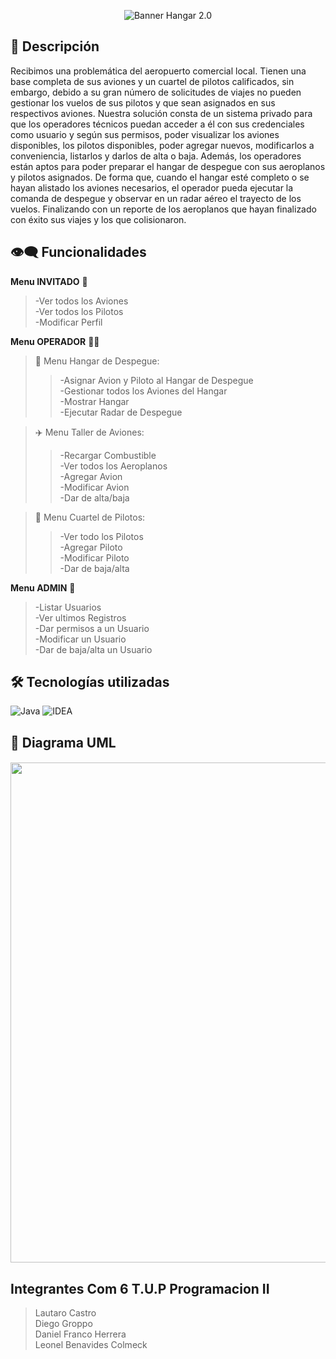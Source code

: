 <p align="center">
  <img src="https://github.com/user-attachments/assets/cab9d3fd-3bc1-4826-ab2f-1eee5d3e4c23" alt="Banner Hangar 2.0">
</p>

## :bookmark_tabs: Descripción

Recibimos una problemática del aeropuerto comercial local. Tienen una base completa de
sus aviones y un cuartel de pilotos calificados, sin embargo, debido a su gran número de
solicitudes de viajes no pueden gestionar los vuelos de sus pilotos y que sean asignados en
sus respectivos aviones.
Nuestra solución consta de un sistema privado para que los operadores técnicos puedan
acceder a él con sus credenciales como usuario y según sus permisos, poder visualizar los
aviones disponibles, los pilotos disponibles, poder agregar nuevos, modificarlos a
conveniencia, listarlos y darlos de alta o baja.
Además, los operadores están aptos para poder preparar el hangar de despegue con sus
aeroplanos y pilotos asignados. De forma que, cuando el hangar esté completo o se hayan
alistado los aviones necesarios, el operador pueda ejecutar la comanda de despegue y
observar en un radar aéreo el trayecto de los vuelos. Finalizando con un reporte de los
aeroplanos que hayan finalizado con éxito sus viajes y los que colisionaron.

## 👁‍🗨 Funcionalidades 

**Menu INVITADO** 📍

>-Ver todos los Aviones<br>
>-Ver todos los Pilotos<br>
>-Modificar Perfil<br>

**Menu OPERADOR** 👨‍💼

>🚥 Menu Hangar de Despegue:
>>-Asignar Avion y Piloto al Hangar de Despegue<br>
>>-Gestionar todos los Aviones del Hangar<br>
>>-Mostrar Hangar<br>
>>-Ejecutar Radar de Despegue<br>

>✈️ Menu Taller de Aviones:
>>-Recargar Combustible<br>
>>-Ver todos los Aeroplanos<br>
>>-Agregar Avion<br>
>>-Modificar Avion<br>
>>-Dar de alta/baja<br>

>👥 Menu Cuartel de Pilotos:
>>-Ver todo los Pilotos<br>
>>-Agregar Piloto<br>
>>-Modificar Piloto<br>
>>-Dar de baja/alta<br>

**Menu ADMIN** 👑

>-Listar Usuarios<br>
>-Ver ultimos Registros<br>
>-Dar permisos a un Usuario<br>
>-Modificar un Usuario<br>
>-Dar de baja/alta un Usuario<br>

## 🛠️ Tecnologías utilizadas

![Java](https://skillicons.dev/icons?i=java)
![IDEA](https://skillicons.dev/icons?i=idea)

## :open_file_folder: Diagrama UML

<h5 align="center"><img src="https://github.com/DanielHerrer/TP_Hangar_UTN/assets/100254429/93134b74-e8b0-48f5-88ed-a05fa07eabd6" width=800></h5>

## Integrantes Com 6 T.U.P Programacion II

>Lautaro Castro<br>
>Diego Groppo<br>
>Daniel Franco Herrera<br>
>Leonel Benavides Colmeck<br>